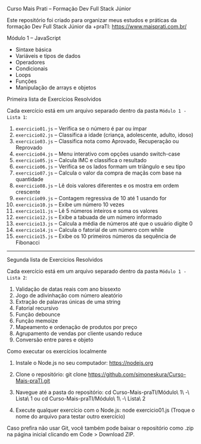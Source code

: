 Curso Mais Prati – Formação Dev Full Stack Júnior

Este repositório foi criado para organizar meus estudos e práticas da formação Dev Full Stack Júnior da
+praTI: https://www.maisprati.com.br/

Módulo 1 – JavaScript

- Sintaxe básica
- Variáveis e tipos de dados
- Operadores
- Condicionais
- Loops
- Funções
- Manipulação de arrays e objetos

Primeira lista de Exercícios Resolvidos

Cada exercício está em um arquivo separado dentro da pasta `Módulo 1 - Lista 1`:

1. `exercicio01.js` – Verifica se o número é par ou ímpar
2. `exercicio02.js` – Classifica a idade (criança, adolescente, adulto, idoso)
3. `exercicio03.js` – Classifica nota como Aprovado, Recuperação ou Reprovado
4. `exercicio04.js` – Menu interativo com opções usando switch-case
5. `exercicio05.js` – Calcula IMC e classifica o resultado
6. `exercicio06.js` – Verifica se os lados formam um triângulo e seu tipo
7. `exercicio07.js` – Calcula o valor da compra de maçãs com base na quantidade
8. `exercicio08.js` – Lê dois valores diferentes e os mostra em ordem crescente
9. `exercicio09.js` – Contagem regressiva de 10 até 1 usando for
10. `exercicio10.js` – Exibe um número 10 vezes
11. `exercicio11.js` – Lê 5 números inteiros e soma os valores
12. `exercicio12.js` – Exibe a tabuada de um número informado
13. `exercicio13.js` – Calcula a média de números até que o usuário digite 0
14. `exercicio14.js` – Calcula o fatorial de um número com while
15. `exercicio15.js` – Exibe os 10 primeiros números da sequência de Fibonacci

---

Segunda lista de Exercícios Resolvidos

Cada exercício está em um arquivo separado dentro da pasta `Módulo 1 - Lista 2`:

1. Validação de datas reais com ano bissexto
2. Jogo de adivinhação com número aleatório
3. Extração de palavras únicas de uma string
4. Fatorial recursivo
5. Função debounce
6. Função memoize
7. Mapeamento e ordenação de produtos por preço
8. Agrupamento de vendas por cliente usando reduce
9. Conversão entre pares e objeto

Como executar os exercícios localmente

1. Instale o Node.js no seu computador:
https://nodejs.org

2. Clone o repositório:
   git clone https://github.com/simoneskura/Curso-Mais-praTI.git
3. Navegue até a pasta do repositório:
cd Curso-Mais-praTI/Módulo\ 1\ -\ Lista\ 1
ou cd Curso-Mais-praTI/Módulo\ 1\ -\ Lista\ 2
4. Execute qualquer exercício com o Node.js:
node exercicio01.js
(Troque o nome do arquivo para testar outro exercício)

Caso prefira não usar Git, você também pode baixar o repositório como .zip na página inicial clicando em Code > Download ZIP.

  
